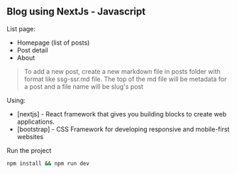 ## Blog using NextJs - Javascript

List page:
- Homepage (list of posts)
- Post detail
- About

> To add a new post, create a new markdown file in posts folder with format like ssg-ssr.md file. 
> The top of the md file will be metadata for a post and a file name will be slug's post

Using: 

- [nextjs] - React framework that gives you building blocks to create web applications.
- [bootstrap] -  CSS Framework for developing responsive and mobile-first websites


Run the project
```sh
npm install && npm run dev
```

